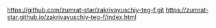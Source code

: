 https://github.com/zumrat-star/zakrivayuschiy-teg-f.git
https://zumrat-star.github.io/zakrivayuschiy-teg-f/index.html